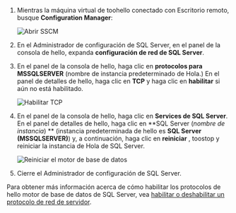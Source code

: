 1. Mientras la máquina virtual de toohello conectado con Escritorio remoto, busque **Configuration Manager**:

    ![Abrir SSCM](./media/virtual-machines-sql-server-connection-tcp-protocol/sql-server-configuration-manager.png)

1. En el Administrador de configuración de SQL Server, en el panel de la consola de hello, expanda **configuración de red de SQL Server**.

1. En el panel de la consola de hello, haga clic en **protocolos para MSSQLSERVER** (nombre de instancia predeterminado de Hola.) En el panel de detalles de hello, haga clic en **TCP** y haga clic en **habilitar** si aún no está habilitado.

    ![Habilitar TCP](./media/virtual-machines-sql-server-connection-tcp-protocol/enable-tcp.png)

1. En el panel de la consola de hello, haga clic en **Services de SQL Server**. En el panel de detalles de hello, haga clic en  **SQL Server (*nombre de instancia*) ** (instancia predeterminada de hello es **SQL Server (MSSQLSERVER)**) y, a continuación, haga clic en **reiniciar** , toostop y reiniciar la instancia de Hola de SQL Server.

    ![Reiniciar el motor de base de datos](./media/virtual-machines-sql-server-connection-tcp-protocol/restart-sql-server.png)

1. Cierre el Administrador de configuración de SQL Server.

Para obtener más información acerca de cómo habilitar los protocolos de hello motor de base de datos de SQL Server, vea [habilitar o deshabilitar un protocolo de red de servidor](http://msdn.microsoft.com/library/ms191294.aspx).
